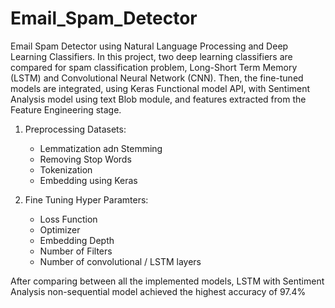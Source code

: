 # Email_Spam_Detector
Email Spam Detector using Natural Language Processing and Deep Learning Classifiers.
In this project, two deep learning classifiers are compared for spam classification problem, Long-Short Term Memory (LSTM) and Convolutional Neural Network (CNN).
Then, the fine-tuned models are integrated, using Keras Functional model API, with Sentiment Analysis model using text Blob module, and features extracted from the Feature Engineering stage. 

1. Preprocessing Datasets:
    - Lemmatization adn Stemming
    - Removing Stop Words
    - Tokenization
    - Embedding using Keras

2. Fine Tuning Hyper Paramters:
    - Loss Function
    - Optimizer
    - Embedding Depth
    - Number of Filters
    - Number of convolutional / LSTM layers

After comparing between all the implemented models, LSTM with Sentiment Analysis non-sequential model achieved the highest accuracy of 97.4%
